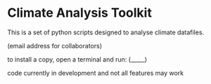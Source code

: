 # Climate Analysis Toolkit

This is a set of python scripts designed to analyse climate datafiles.

(email address for collaborators)

to install a copy, open a terminal and run: (_____)

code currently in development and not all features may work

